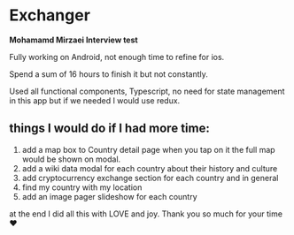 # Exchanger
**Mohamamd Mirzaei Interview test** 

Fully working on Android, not enough time to refine for ios.

Spend a sum of 16 hours to finish it but not constantly.

Used all functional components, Typescript, no need for state management in this app but if we needed I would use redux.

## things I would do if I had more time:
  1. add a map box to Country detail page when you tap on it the full map would be shown on modal.
  2. add a wiki data modal for each country about their history and culture
  3. add cryptocurrency exchange section for each country and in general
  4. find my country with my location
  5. add an image pager slideshow for each country
  
  
at the end I did all this with LOVE and joy. Thank you so much for your time  :hearts:

